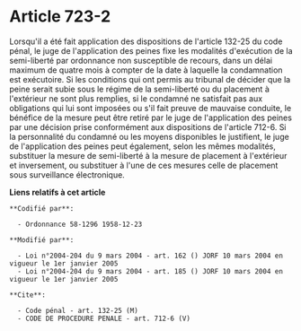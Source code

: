 # Article 723-2

Lorsqu'il a été fait application des dispositions de l'article 132-25 du code pénal, le juge de l'application des peines fixe
les modalités d'exécution de la semi-liberté par ordonnance non susceptible de recours, dans un délai maximum de quatre mois
à compter de la date à laquelle la condamnation est exécutoire. Si les conditions qui ont permis au tribunal de décider que
la peine serait subie sous le régime de la semi-liberté ou du placement à l'extérieur ne sont plus remplies, si le condamné
ne satisfait pas aux obligations qui lui sont imposées ou s'il fait preuve de mauvaise conduite, le bénéfice de la mesure
peut être retiré par le juge de l'application des peines par une décision prise conformément aux dispositions de l'article
712-6. Si la personnalité du condamné ou les moyens disponibles le justifient, le juge de l'application des peines peut
également, selon les mêmes modalités, substituer la mesure de semi-liberté à la mesure de placement à l'extérieur et
inversement, ou substituer à l'une de ces mesures celle de placement sous surveillance électronique.

**Liens relatifs à cet article**

	**Codifié par**:

	  - Ordonnance 58-1296 1958-12-23

	**Modifié par**:

	  - Loi n°2004-204 du 9 mars 2004 - art. 162 () JORF 10 mars 2004 en vigueur le 1er janvier 2005
	  - Loi n°2004-204 du 9 mars 2004 - art. 185 () JORF 10 mars 2004 en vigueur le 1er janvier 2005

	**Cite**:

	  - Code pénal - art. 132-25 (M)
	  - CODE DE PROCEDURE PENALE - art. 712-6 (V)
